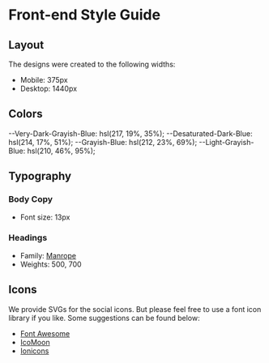 # Front-end Style Guide

## Layout

The designs were created to the following widths:

- Mobile: 375px
- Desktop: 1440px

## Colors

--Very-Dark-Grayish-Blue: hsl(217, 19%, 35%);
--Desaturated-Dark-Blue: hsl(214, 17%, 51%);
--Grayish-Blue: hsl(212, 23%, 69%);
--Light-Grayish-Blue: hsl(210, 46%, 95%);

## Typography

### Body Copy

- Font size: 13px

### Headings

- Family: [Manrope](https://fonts.google.com/specimen/Manrope)
- Weights: 500, 700

## Icons

We provide SVGs for the social icons. But please feel free to use a font icon library if you like. Some suggestions can be found below:

- [Font Awesome](https://fontawesome.com)
- [IcoMoon](https://icomoon.io)
- [Ionicons](https://ionicons.com)